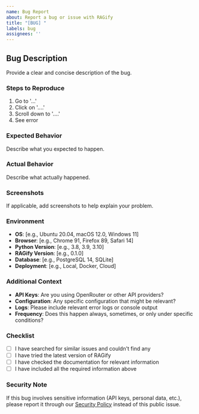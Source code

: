 ```yaml
---
name: Bug Report
about: Report a bug or issue with RAGify
title: "[BUG] "
labels: bug
assignees: ''
---
```


## Bug Description

Provide a clear and concise description of the bug.

### Steps to Reproduce

1. Go to '...'
2. Click on '....'
3. Scroll down to '....'
4. See error

### Expected Behavior

Describe what you expected to happen.

### Actual Behavior

Describe what actually happened.

### Screenshots

If applicable, add screenshots to help explain your problem.

### Environment

- **OS**: [e.g., Ubuntu 20.04, macOS 12.0, Windows 11]
- **Browser**: [e.g., Chrome 91, Firefox 89, Safari 14]
- **Python Version**: [e.g., 3.8, 3.9, 3.10]
- **RAGify Version**: [e.g., 0.1.0]
- **Database**: [e.g., PostgreSQL 14, SQLite]
- **Deployment**: [e.g., Local, Docker, Cloud]

### Additional Context

- **API Keys**: Are you using OpenRouter or other API providers?
- **Configuration**: Any specific configuration that might be relevant?
- **Logs**: Please include relevant error logs or console output
- **Frequency**: Does this happen always, sometimes, or only under specific conditions?

### Checklist

- [ ] I have searched for similar issues and couldn't find any
- [ ] I have tried the latest version of RAGify
- [ ] I have checked the documentation for relevant information
- [ ] I have included all the required information above

### Security Note

If this bug involves sensitive information (API keys, personal data, etc.), please report it through our [Security Policy](SECURITY.md) instead of this public issue.
